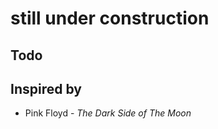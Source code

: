 still under construction
=====================

Todo
------------


Inspired by
------------
 - Pink Floyd - *The Dark Side of The Moon*
